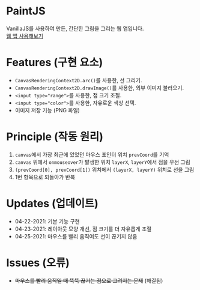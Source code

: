 # PaintJS
VanillaJS를 사용하여 만든, 간단한 그림을 그리는 웹 앱입니다.   
[웹 앱 사용해보기](https://kuman514.github.io/PaintJS/)

# Features (구현 요소)
- `CanvasRenderingContext2D.arc()`를 사용한, 선 그리기.
- `CanvasRenderingContext2D.drawImage()`를 사용한, 외부 이미지 불러오기.
- `<input type="range">`를 사용한, 점 크기 조절.
- `<input type="color">`를 사용한, 자유로운 색상 선택.
- 이미지 저장 기능 (PNG 파일)

# Principle (작동 원리)
1. `canvas`에서 가장 최근에 있었던 마우스 포인터 위치 `prevCoord`를 기억
2. `canvas` 위에서 `onmouseover`가 발생한 위치 `layerX`, `layerY`에서 점을 우선 그림
3. `(prevCoord[0], prevCoord[1])` 위치에서 `(layerX, layerY)` 위치로 선을 그림
4. 1번 항목으로 되돌아가 반복

# Updates (업데이트)
- 04-22-2021: 기본 기능 구현
- 04-23-2021: 레이아웃 모양 개선, 점 크기를 더 자유롭게 조절
- 04-25-2021: 마우스를 빨리 움직여도 선이 끊기지 않음

# Issues (오류)
- ~~마우스를 빨리 움직일 때 뚝뚝 끊기는 점으로 그려지는 문제~~ (해결됨)